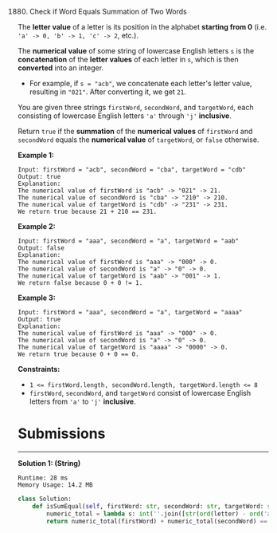 1880. Check if Word Equals Summation of Two Words

The **letter value** of a letter is its position in the alphabet **starting from 0** (i.e. `'a' -> 0, 'b' -> 1, 'c' -> 2`, etc.).

The **numerical value** of some string of lowercase English letters `s` is the **concatenation** of the **letter values** of each letter in `s`, which is then **converted** into an integer.

* For example, if `s = "acb"`, we concatenate each letter's letter value, resulting in `"021"`. After converting it, we get `21`.

You are given three strings `firstWord`, `secondWord`, and `targetWord`, each consisting of lowercase English letters `'a'` through `'j'` **inclusive**.

Return `true` if the **summation** of the **numerical values** of `firstWord` and `secondWord` equals the **numerical value** of `targetWord`, or `false` otherwise.

 

**Example 1:**
```
Input: firstWord = "acb", secondWord = "cba", targetWord = "cdb"
Output: true
Explanation:
The numerical value of firstWord is "acb" -> "021" -> 21.
The numerical value of secondWord is "cba" -> "210" -> 210.
The numerical value of targetWord is "cdb" -> "231" -> 231.
We return true because 21 + 210 == 231.
```

**Example 2:**
```
Input: firstWord = "aaa", secondWord = "a", targetWord = "aab"
Output: false
Explanation: 
The numerical value of firstWord is "aaa" -> "000" -> 0.
The numerical value of secondWord is "a" -> "0" -> 0.
The numerical value of targetWord is "aab" -> "001" -> 1.
We return false because 0 + 0 != 1.
```

**Example 3:**
```
Input: firstWord = "aaa", secondWord = "a", targetWord = "aaaa"
Output: true
Explanation: 
The numerical value of firstWord is "aaa" -> "000" -> 0.
The numerical value of secondWord is "a" -> "0" -> 0.
The numerical value of targetWord is "aaaa" -> "0000" -> 0.
We return true because 0 + 0 == 0.
```

**Constraints:**

* `1 <= firstWord.length, secondWord.length, targetWord.length <= 8`
* `firstWord`, `secondWord`, and `targetWord` consist of lowercase English letters from `'a'` to `'j'` **inclusive**.

# Submissions
---
**Solution 1: (String)**
```
Runtime: 28 ms
Memory Usage: 14.2 MB
```
```python
class Solution:
    def isSumEqual(self, firstWord: str, secondWord: str, targetWord: str) -> bool:
        numeric_total = lambda s: int(''.join([str(ord(letter) - ord('a')) for letter in s]))
        return numeric_total(firstWord) + numeric_total(secondWord) == numeric_total(targetWord)
```